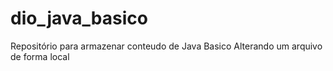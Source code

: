 # dio_java_basico
Repositório para armazenar conteudo de Java Basico
Alterando um arquivo de forma local